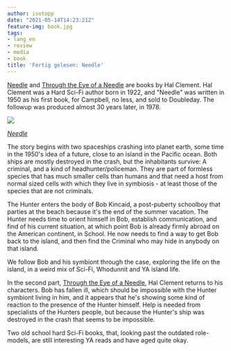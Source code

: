 ```yaml
---
author: isotopp
date: "2021-05-14T14:23:21Z"
feature-img: book.jpg
tags:
- lang_en
- review
- media
- book
title: 'Fertig gelesen: Needle'
---
```


[Needle](https://www.amazon.de/Needle-Book-Gateway-Essentials-English-ebook/dp/B005K8H1QS/) and [Through the Eye of a Needle](https://www.amazon.de/Through-Eye-Needle-Gateway-Essentials-ebook/dp/B005OAHE7I) are books by Hal Clement. Hal Clement was a Hard Sci-Fi author born in 1922, and "Needle" was written in 1950 as his first book, for Campbell, no less, and sold to Doubleday. The followup was produced almost 30 years later, in 1978.

[![](https://blog.koehntopp.info/uploads/2021/05/needle.jpg)](https://www.amazon.de/Needle-Book-Gateway-Essentials-English-ebook/dp/B005K8H1QS)

*[Needle](https://www.amazon.de/Needle-Book-Gateway-Essentials-English-ebook/dp/B005K8H1QS)*

The story begins with two spaceships crashing into planet earth, some time in the 1950's idea of a future, close to an island in the Pacific ocean. Both ships are mostly destroyed in the crash, but the inhabitants survive: A criminal, and a kind of headhunter/policeman. They are part of formless species that has much smaller cells than humans and that need a host from normal sized cells with which they live in symbiosis - at least those of the species that are not criminals.

The Hunter enters the body of Bob Kincaid, a post-puberty schoolboy that parties at the beach because it's the end of the summer vacation. The Hunter needs time to orient himself in Bob, establish communication, and find of his current situation, at which point Bob is already firmly abroad on the American continent, in School. He now needs to find a way to get Bob back to the island, and then find the Criminal who may hide in anybody on that island.

We follow Bob and his symbiont through the case, exploring the life on the island, in a weird mix of Sci-Fi, Whodunnit and YA island life.

In the second part, [Through the Eye of a Needle](https://www.amazon.de/Through-Eye-Needle-Gateway-Essentials-ebook/dp/B005OAHE7I), Hal Clement returns to his characters. Bob has fallen ill, which should be impossible with the Hunter symbiont living in him, and it appears that he's showing some kind of reaction to the presence of the Hunter himself. Help is needed from specialists of the Hunters people, but because the Hunter's ship was destroyed in the crash that seems to be impossible.

Two old school hard Sci-Fi books, that, looking past the outdated role-models, are still interesting YA reads and have aged quite okay.
